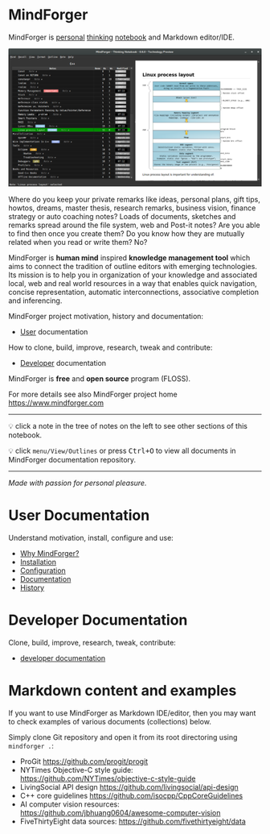 # MindForger <!-- Metadata: type: Outline; created: 2018-02-23 10:57:35; reads: 106; read: 2018-05-17 08:45:44; revision: 98; modified: 2018-05-17 08:45:44; importance: 0/5; urgency: 0/5; -->

MindForger is [personal](why-mindforger.md) [thinking](human-mind-inspiration.md) [notebook](why-mindforger.md) and Markdown editor/IDE.

![MindForger](mindforger.png)

Where do you keep your private remarks like ideas, personal plans, gift tips, howtos,
dreams, master thesis, research remarks, business vision, finance strategy or auto 
coaching notes? Loads of documents, sketches and remarks spread around the file system, 
web and Post-it notes? Are you able to find then once you create them? Do you know how
they are mutually related when you read or write them? No?

MindForger is **human mind** inspired **knowledge management tool** which
aims to connect the tradition of outline editors with emerging technologies. 
Its mission is to help you in organization of your knowledge and associated 
local, web and real world resources in a way that enables quick navigation, 
concise representation, automatic interconnections, associative completion 
and inferencing.

MindForger project motivation, history and documentation:

* [User](./user-documentation.md) documentation

How to clone, build, improve, research, tweak and contribute:

* [Developer](./developer-documentation.md) documentation

MindForger is **free** and **open source** program (FLOSS).

For more details see also MindForger project home https://www.mindforger.com

---

💡 click a note in the tree of notes on the left to see other sections of this notebook.

💡 click `menu/View/Outlines` or press <kbd>Ctrl+O</kbd> to view all documents in MindForger
documentation repository.

---

_Made with passion for personal pleasure._

# User Documentation <!-- Metadata: type: Note; created: 2018-02-23 10:57:35; reads: 18; read: 2018-04-24 13:56:23; revision: 4; modified: 2018-04-24 13:56:23; -->
Understand motivation, install, configure and use:

* [Why MindForger?](why-mindforger.md)
* [Installation](installation.md)
* [Configuration](configuration.md)
* [Documentation](user-documentation.md)
* [History](history.md)

# Developer Documentation <!-- Metadata: type: Note; created: 2018-03-18 09:10:35; reads: 16; read: 2018-04-24 13:57:18; revision: 8; modified: 2018-04-24 13:57:18; -->
Clone, build, improve, research, tweak, contribute:

* [developer documentation](developer-documentation.md)

# Markdown content and examples <!-- Metadata: type: Note; tags: example; created: 2018-05-01 22:28:00; reads: 24; read: 2018-05-10 22:09:23; revision: 24; modified: 2018-05-10 22:09:23; -->

If you want to use MindForger as Markdown IDE/editor, then
you may want to check examples of various documents (collections)
below. 

Simply clone Git repository and open it from its root 
directoring using `mindforger .`:

* ProGit
  https://github.com/progit/progit
* NYTimes Objective-C style guide:
  https://github.com/NYTimes/objective-c-style-guide
* LivingSocial API design
  https://github.com/livingsocial/api-design
* C++ core guidelines
  https://github.com/isocpp/CppCoreGuidelines
* AI computer vision resources:
  https://github.com/jbhuang0604/awesome-computer-vision
* FiveThirtyEight data sources:
  https://github.com/fivethirtyeight/data
